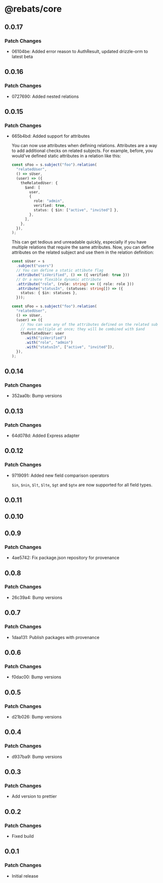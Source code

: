 # @rebats/core

## 0.0.17

### Patch Changes

- 06104be: Added error reason to AuthResult, updated drizzle-orm to latest beta

## 0.0.16

### Patch Changes

- 0727690: Added nested relations

## 0.0.15

### Patch Changes

- 665b4bd: Added support for attributes

  You can now use attributes when defining relations. Attributes are a way to
  add additional checks on related subjects. For example, before, you would've
  defined static attributes in a relation like this:

  ```ts
  const sFoo = s.subject("foo").relation(
    "relatedUser",
    () => sUser,
    (user) => ({
      theRelatedUser: {
        $and: [
          user,
          {
            role: "admin",
            verified: true,
            status: { $in: ["active", "invited"] },
          },
        ],
      },
    }),
  );
  ```

  This can get tedious and unreadable quickly, especially if you have multiple
  relations that require the same attributes. Now, you can define attributes on
  the related subject and use them in the relation definition:

  ```ts
  const sUser = s
    .subject("users")
    // You can define a static attibute flag
    .attribute("isVerified", () => ({ verified: true }))
    // Or a more flexible dynamic attribute
    .attribute("role", (role: string) => ({ role: role }))
    .attribute("statusIn", (statuses: string[]) => ({
      status: { $in: statuses },
    }));

  const sFoo = s.subject("foo").relation(
    "relatedUser",
    () => sUser,
    (user) => ({
      // You can use any of the attributes defined on the related subject,
      // even multiple at once; they will be combined with $and
      theRelatedUser: user
        .with("isVerified")
        .with("role", "admin")
        .with("statusIn", ["active", "invited"]),
    }),
  );
  ```

## 0.0.14

### Patch Changes

- 352aa0b: Bump versions

## 0.0.13

### Patch Changes

- 64d078d: Added Express adapter

## 0.0.12

### Patch Changes

- 9719091: Added new field comparison operators

  `$in`, `$nin`, `$lt`, `$lte`, `$gt` and `$gte` are now supported for all field
  types.

## 0.0.11

## 0.0.10

## 0.0.9

### Patch Changes

- 4ae5742: Fix package.json repository for provenance

## 0.0.8

### Patch Changes

- 26c39a4: Bump versions

## 0.0.7

### Patch Changes

- 1daa131: Publish packages with provenance

## 0.0.6

### Patch Changes

- f0dac00: Bump versions

## 0.0.5

### Patch Changes

- d21b026: Bump versions

## 0.0.4

### Patch Changes

- d937ba9: Bump versions

## 0.0.3

### Patch Changes

- Add version to prettier

## 0.0.2

### Patch Changes

- Fixed build

## 0.0.1

### Patch Changes

- Initial release
